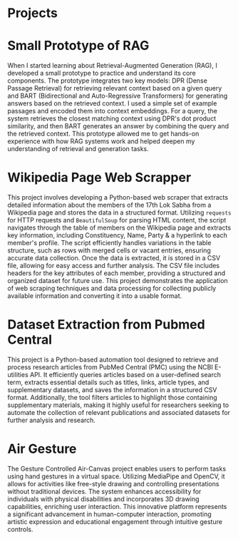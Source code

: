 # Projects
# Small Prototype of RAG

When I started learning about Retrieval-Augmented Generation (RAG), I developed a small prototype to practice and understand its core components. The prototype integrates two key models: DPR (Dense Passage Retrieval) for retrieving relevant context based on a given query and BART (Bidirectional and Auto-Regressive Transformers) for generating answers based on the retrieved context. I used a simple set of example passages and encoded them into context embeddings. For a query, the system retrieves the closest matching context using DPR's dot product similarity, and then BART generates an answer by combining the query and the retrieved context. This prototype allowed me to get hands-on experience with how RAG systems work and helped deepen my understanding of retrieval and generation tasks.

# Wikipedia Page Web Scrapper

This project involves developing a Python-based web scraper that extracts detailed information about the members of the 17th Lok Sabha from a Wikipedia page and stores the data in a structured format. Utilizing `requests` for HTTP requests and `BeautifulSoup` for parsing HTML content, the script navigates through the table of members on the Wikipedia page and extracts key information, including Constituency, Name, Party & a hyperlink to each member's profile. The script efficiently handles variations in the table structure, such as rows with merged cells or vacant entries, ensuring accurate data collection. Once the data is extracted, it is stored in a CSV file, allowing for easy access and further analysis. The CSV file includes headers for the key attributes of each member, providing a structured and organized dataset for future use. This project demonstrates the application of web scraping techniques and data processing for collecting publicly available information and converting it into a usable format.

# Dataset Extraction from Pubmed Central 

This project is a Python-based automation tool designed to retrieve and process research articles from PubMed Central (PMC) using the NCBI E-utilities API. It efficiently queries articles based on a user-defined search term, extracts essential details such as titles, links, article types, and supplementary datasets, and saves the information in a structured CSV format. Additionally, the tool filters articles to highlight those containing supplementary materials, making it highly useful for researchers seeking to automate the collection of relevant publications and associated datasets for further analysis and research.

# Air Gesture 

The Gesture Controlled Air-Canvas project enables users to perform tasks using hand gestures in a virtual space. Utilizing MediaPipe and OpenCV, it allows for activities like free-style drawing and controlling presentations without traditional devices. The system enhances accessibility for individuals with physical disabilities and incorporates 3D drawing capabilities, enriching user interaction. This innovative platform represents a significant advancement in human-computer interaction, promoting artistic expression and educational engagement through intuitive gesture controls.

